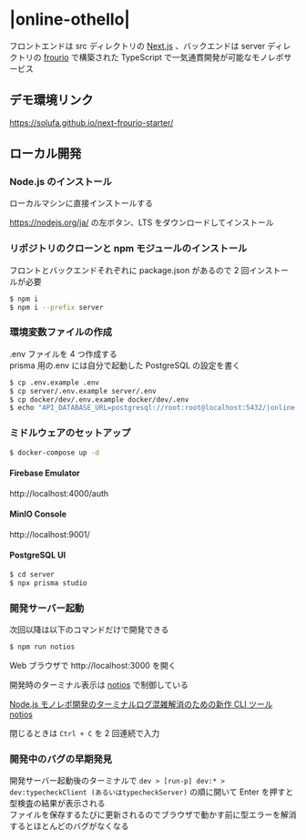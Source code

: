 # |online-othello|

フロントエンドは src ディレクトリの [Next.js](https://nextjs.org/) 、バックエンドは server ディレクトリの [frourio](https://frourio.com/) で構築された TypeScript で一気通貫開発が可能なモノレポサービス

## デモ環境リンク

https://solufa.github.io/next-frourio-starter/

## ローカル開発

### Node.js のインストール

ローカルマシンに直接インストールする

https://nodejs.org/ja/ の左ボタン、LTS をダウンロードしてインストール

### リポジトリのクローンと npm モジュールのインストール

フロントとバックエンドそれぞれに package.json があるので 2 回インストールが必要

```sh
$ npm i
$ npm i --prefix server
```

### 環境変数ファイルの作成

.env ファイルを 4 つ作成する  
prisma 用の.env には自分で起動した PostgreSQL の設定を書く

```sh
$ cp .env.example .env
$ cp server/.env.example server/.env
$ cp docker/dev/.env.example docker/dev/.env
$ echo "API_DATABASE_URL=postgresql://root:root@localhost:5432/|online-othello|" >> server/prisma/.env
```

### ミドルウェアのセットアップ

```sh
$ docker-compose up -d
```

#### Firebase Emulator

http://localhost:4000/auth

#### MinIO Console

http://localhost:9001/

#### PostgreSQL UI

```sh
$ cd server
$ npx prisma studio
```

### 開発サーバー起動

次回以降は以下のコマンドだけで開発できる

```sh
$ npm run notios
```

Web ブラウザで http://localhost:3000 を開く

開発時のターミナル表示は [notios](https://github.com/frouriojs/notios) で制御している

[Node.js モノレポ開発のターミナルログ混雑解消のための新作 CLI ツール notios](https://zenn.dev/luma/articles/nodejs-new-cli-tool-notios)

閉じるときは `Ctrl + C` を 2 回連続で入力

### 開発中のバグの早期発見

開発サーバー起動後のターミナルで `dev > [run-p] dev:* > dev:typecheckClient (あるいはtypecheckServer)` の順に開いて Enter を押すと型検査の結果が表示される  
ファイルを保存するたびに更新されるのでブラウザで動かす前に型エラーを解消するとほとんどのバグがなくなる
